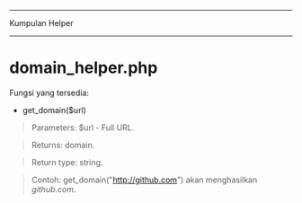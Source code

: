 **********************
Kumpulan Helper
**********************

# domain_helper.php
Fungsi yang tersedia:
* get_domain($url)

>Parameters: $url - Full URL.

>Returns: domain.

>Return type: string.

>Contoh: get_domain("http://github.com") akan menghasilkan *github.com*.